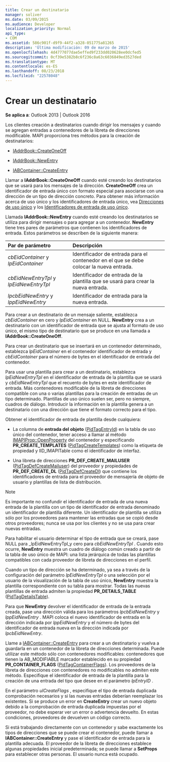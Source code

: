 ```yaml
---
title: Crear un destinatario
manager: soliver
ms.date: 03/09/2015
ms.audience: Developer
localization_priority: Normal
api_type:
- COM
ms.assetid: 586c901f-d9f9-44f2-a328-051775a81265
description: 'Última modificación: 09 de marzo de 2015'
ms.openlocfilehash: 4d4777077dae5effed9f233dd020628ee0dcfed5
ms.sourcegitcommit: 0cf39e5382b8c6f236c8a63c6036849ed3527ded
ms.translationtype: MT
ms.contentlocale: es-ES
ms.lasthandoff: 08/23/2018
ms.locfileid: "22578048"
---
```

# <a name="creating-a-recipient"></a>Crear un destinatario

  
  
**Se aplica a**: Outlook 2013 | Outlook 2016 
  
Los clientes creación a destinatarios cuando dirigir los mensajes y cuando se agregan entradas a contenedores de la libreta de direcciones modificable. MAPI proporciona tres métodos para la creación de destinatarios:
  
- [IAddrBook::CreateOneOff](iaddrbook-createoneoff.md)
    
- [IAddrBook::NewEntry](iaddrbook-newentry.md)
    
- [IABContainer::CreateEntry](iabcontainer-createentry.md)
    
Llamar a **IAddrBook::CreateOneOff** cuando esté creando los destinatarios que se usará para los mensajes de la dirección. **CreateOneOff** crea un identificador de entrada único con formato especial para asociarse con una dirección de un tipo de dirección concreto. Para obtener más información acerca de uso único y los identificadores de entrada único, vea [Direcciones de uso único](one-off-addresses.md) y los [Identificadores de entrada de uso único](one-off-entry-identifiers.md).
  
Llamada **IAddrBook::NewEntry** cuando esté creando los destinatarios se utiliza para dirigir mensajes o para agregar a un contenedor. **NewEntry** tiene tres pares de parámetros que contienen los identificadores de entrada. Estos parámetros se describen de la siguiente manera: 
  
|**Par de parámetro**|**Descripción**|
|:-----|:-----|
| _cbEidContainer_ y _lpEidContainer_ <br/> |Identificador de entrada para el contenedor en el que se debe colocar la nueva entrada.  <br/> |
| _cbEidNewEntryTpl_ y _lpEidNewEntryTpl_ <br/> |Identificador de entrada de la plantilla que se usará para crear la nueva entrada.  <br/> |
| _lpcbEidNewEntry_ y _lppEidNewEntry_ <br/> |Identificador de entrada para la nueva entrada.  <br/> |
   
Para crear a un destinatario de un mensaje saliente, establezca _cbEidContainer_ en cero y _lpEidContainer_ en NULL. **NewEntry** crea a un destinatario con un identificador de entrada que se ajusta al formato de uso único, el mismo tipo de destinatario que se produce en una llamada a **IAddrBook::CreateOneOff**. 
  
Para crear un destinatario que se insertará en un contenedor determinado, establezca _lpEidContainer_ en el contenedor identificador de entrada y _cbEidContainer_ para el número de bytes en el identificador de entrada del contenedor. 
  
Para usar una plantilla para crear a un destinatario, establezca _lpEidNewEntryTpl_ en el identificador de entrada de la plantilla que se usará y _cbEidNewEntryTpl_ que el recuento de bytes en este identificador de entrada. Más contenedores modificable de la libreta de direcciones compatible con una o varias plantillas para la creación de entradas de un tipo determinado. Plantillas de uso único suelen ser, pero no siempre, cuadros de diálogo. Introducir la información en la plantilla genera a un destinatario con una dirección que tiene el formato correcto para el tipo. 
  
Obtener el identificador de entrada de plantilla desde cualquiera:
  
- La columna de **entrada del objeto** ([PidTagEntryId](pidtagentryid-canonical-property.md)) en la tabla de uso único del contenedor, tener acceso a llamar al método [IMAPIProp::OpenProperty](imapiprop-openproperty.md) del contenedor y especificando **PR_CREATE_TEMPLATES** ([PidTagCreateTemplates](pidtagcreatetemplates-canonical-property.md)) como la etiqueta de propiedad y IID_IMAPITable como el identificador de interfaz. 
    
- Una libreta de direcciones **PR_DEF_CREATE_MAILUSER** ([PidTagDefCreateMailuser](pidtagdefcreatemailuser-canonical-property.md)) del proveedor y propiedades de **PR_DEF_CREATE_DL** ([PidTagDefCreateDl](pidtagdefcreatedl-canonical-property.md)) que contiene los identificadores de entrada para el proveedor de mensajería de objeto de usuario y plantillas de lista de distribución. 
    
> [!NOTE]
> Es importante no confundir el identificador de entrada de una nueva entrada de la plantilla con un tipo de identificador de entrada denominado un identificador de plantilla diferente. Un identificador de plantilla se utiliza sólo por los proveedores para mantener las entradas que se copió desde otros proveedores; nunca se usa por los clientes y no se usa para crear nuevas entradas. 
  
Para habilitar el usuario determinar el tipo de entrada que se creará, pase NULL para _lpEidNewEntryTpl_y cero para _cbEidNewEntryTpl_ . Cuando esto ocurre, **NewEntry** muestra un cuadro de diálogo común creado a partir de la tabla de uso único de MAPI: una lista jerárquica de todas las plantillas compatibles con cada proveedor de libreta de direcciones en el perfil. 
  
Cuando un tipo de dirección se ha determinado, ya sea a través de la configuración del parámetro _lpEidNewEntryTpl_ o una selección por el usuario de la visualización de la tabla de uso único, **NewEntry** muestra la plantilla correspondiente con su tabla para mostrar. Todas las nuevas plantillas de entrada admiten la propiedad **PR_DETAILS_TABLE** ([PidTagDetailsTable](pidtagdetailstable-canonical-property.md)). 
  
Para que **NewEntry** devolver el identificador de entrada de la entrada creada, pase una dirección válida para los parámetros _lpcbEidNewEntry_ y _lppEidNewEntry_ . MAPI coloca el nuevo identificador de entrada en la dirección indicada por _lppEidNewEntry_ y el número de bytes del identificador de entrada nueva en la dirección indicada por _lpcbEidNewEntry_.
  
Llame a [IABContainer::CreateEntry](iabcontainer-createentry.md) para crear a un destinatario y vuelva a guardarla en un contenedor de la libreta de direcciones determinada. Puede utilizar este método sólo con contenedores modificables: contenedores que tienen la AB_MODIFIABLE marcador establecido en su propiedad **PR_CONTAINER_FLAGS** ([PidTagContainerFlags](pidtagcontainerflags-canonical-property.md)). Los proveedores de la libreta de direcciones con contenedores no modificables no admiten este método. Especifique el identificador de entrada de la plantilla para la creación de una entrada del tipo que desee en el parámetro _lpEntryID_ . 
  
En el parámetro _ulCreateFlags_ , especifique el tipo de entrada duplicada comprobación necesarios y si las nuevas entradas deberían reemplazar los existentes. Si se produce un error en **CreateEntry** crear un nuevo objeto debido a la comprobación de entrada duplicada impuestas por el proveedor, no debe esperar ver un error o advertencia devuelto. En estas condiciones, proveedores de devuelven un código correcto. 
  
Si está trabajando directamente con un contenedor y sabe exactamente los tipos de direcciones que se puede crear el contenedor, puede llamar a **IABContainer::CreateEntry** y pase el identificador de entrada para la plantilla adecuada. El proveedor de la libreta de direcciones establece algunas propiedades inicial predeterminada; se puede llamar a **SetProps** para establecer otras personas. El usuario nunca está ocupado. 
  


